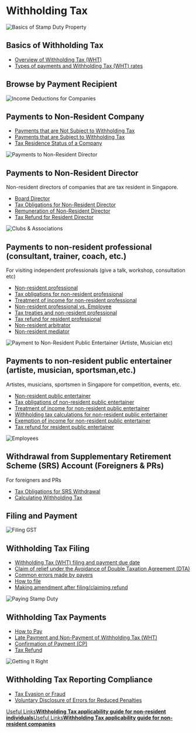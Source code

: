 # Withholding Tax

![Basics of Stamp Duty Property](https://www.iras.gov.sg/images/default-source/illustrations-png/basics-of-stamp-duty-for-property.png?sfvrsn=99d1c001_3)

## Basics of Withholding Tax

- [Overview of Withholding Tax (WHT)](https://www.iras.gov.sg/taxes/withholding-tax/basics-of-withholding-tax/overview-of-withholding-tax-(WHT))
- [Types of payments and Withholding Tax (WHT) rates](https://www.iras.gov.sg/taxes/withholding-tax/basics-of-withholding-tax/types-of-payment-and-withholding-tax-rates)

## Browse by Payment Recipient

![Income Deductions for Companies](https://www.iras.gov.sg/images/default-source/illustrations-png/income-and-deductions-for-companies_.png?sfvrsn=e255bf26_3)

## Payments to Non-Resident Company

- [Payments that are Not Subject to Withholding Tax](https://www.iras.gov.sg/taxes/withholding-tax/payments-to-non-resident-company/payments-that-are-not-subject-to-withholding-tax)
- [Payments that are Subject to Withholding Tax](https://www.iras.gov.sg/taxes/withholding-tax/payments-to-non-resident-company/payments-that-are-subject-to-withholding-tax)
- [Tax Residence Status of a Company](https://www.iras.gov.sg/taxes/corporate-income-tax/basics-of-corporate-income-tax/tax-residency-of-a-company-certificate-of-residence)

![Payments to Non-Resident Director](https://www.iras.gov.sg/images/default-source/illustrations-png/payments-to-non-resident-director.png?sfvrsn=ce763449_3)

## Payments to Non-Resident Director

Non-resident directors of companies that are tax resident in Singapore.

- [Board Director](https://www.iras.gov.sg/taxes/withholding-tax/payments-to-non-resident-director/board-director)
- [Tax Obligations for Non-Resident Director](https://www.iras.gov.sg/taxes/withholding-tax/payments-to-non-resident-director/tax-obligations-for-non-resident-director)
- [Remuneration of Non-Resident Director](https://www.iras.gov.sg/taxes/withholding-tax/payments-to-non-resident-director/remueration-of-non-resident-director)
- [Tax Refund for Resident Director](https://www.iras.gov.sg/taxes/withholding-tax/payments-to-non-resident-director/tax-refund-for-resident-director)

![Clubs & Associations](https://www.iras.gov.sg/images/default-source/illustrations-png/clubs-associations.png?sfvrsn=8d9704f_3)

## Payments to non-resident professional (consultant, trainer, coach, etc.)

For visiting independent professionals (give a talk, workshop, consultation etc)

- [Non-resident professional](https://www.iras.gov.sg/taxes/withholding-tax/payments-to-non-resident-professional-(consultant-trainer-coach-etc-)/non-resident-professional)
- [Tax obligations for non-resident professional](https://www.iras.gov.sg/taxes/withholding-tax/payments-to-non-resident-professional-(consultant-trainer-coach-etc-)/tax-obligations-for-non-resident-professional)
- [Treatment of income for non-resident professional](https://www.iras.gov.sg/taxes/withholding-tax/payments-to-non-resident-professional-(consultant-trainer-coach-etc-)/treatment-of-income-for-non-resident-professional)
- [Non-resident professional vs. Employee](https://www.iras.gov.sg/taxes/withholding-tax/payments-to-non-resident-professional-(consultant-trainer-coach-etc-)/non-resident-professional-vs-employee)
- [Tax treaties and non-resident professional](https://www.iras.gov.sg/taxes/withholding-tax/payments-to-non-resident-professional-(consultant-trainer-coach-etc-)/tax-treaties-and-non-resident-professional)
- [Tax refund for resident professional](https://www.iras.gov.sg/taxes/withholding-tax/payments-to-non-resident-professional-(consultant-trainer-coach-etc-)/tax-refund-for-resident-professional)
- [Non-resident arbitrator](https://www.iras.gov.sg/taxes/withholding-tax/payments-to-non-resident-professional-(consultant-trainer-coach-etc-)/non-resident-arbitrator)
- [Non-resident mediator](https://www.iras.gov.sg/taxes/withholding-tax/payments-to-non-resident-professional-(consultant-trainer-coach-etc-)/non-resident-mediator)

![Payment to Non-Resident Public Entertainer (Artiste, Musician etc)](https://www.iras.gov.sg/images/default-source/illustrations-png/payments-to-non-resident-public-entertainer-(artiste-musician-sportsman-etc.).png?sfvrsn=ef5b9b99_3)

## Payments to non-resident public entertainer (artiste, musician, sportsman,etc.)

Artistes, musicians, sportsmen in Singapore for competition, events, etc.

- [Non-resident public entertainer](https://www.iras.gov.sg/taxes/withholding-tax/payments-to-non-resident-public-entertainer-(artiste-musician-sportsman-etc-)/non-resident-public-entertainer)
- [Tax obligations of non-resident public entertainer](https://www.iras.gov.sg/taxes/withholding-tax/payments-to-non-resident-public-entertainer-(artiste-musician-sportsman-etc-)/tax-obligations-of-non-resident-public-entertainer)
- [Treatment of income for non-resident public entertainer](https://www.iras.gov.sg/taxes/withholding-tax/payments-to-non-resident-public-entertainer-(artiste-musician-sportsman-etc-)/treatment-of-income-for-non-resident-public-entertainer)
- [Withholding tax calculations for non-resident public entertainer](https://www.iras.gov.sg/taxes/withholding-tax/payments-to-non-resident-public-entertainer-(artiste-musician-sportsman-etc-)/withholding-tax-calculations-for-non-resident-public-entertainer)
- [Exemption of income for non-resident public entertainer](https://www.iras.gov.sg/taxes/withholding-tax/payments-to-non-resident-public-entertainer-(artiste-musician-sportsman-etc-)/exemptions-of-income-for-non-resident-public-entertainer)
- [Tax refund for resident public entertainer](https://www.iras.gov.sg/taxes/withholding-tax/payments-to-non-resident-public-entertainer-(artiste-musician-sportsman-etc-)/tax-refund-for-resident-public-entertainer)

![Employees](https://www.iras.gov.sg/images/default-source/illustrations-png/employees.png?sfvrsn=e6bfee49_3)

## Withdrawal from Supplementary Retirement Scheme (SRS) Account (Foreigners & PRs)

For foreigners and PRs

- [Tax Obligations for SRS Withdrawal](https://www.iras.gov.sg/taxes/withholding-tax/withdrawal-from-supplementary-retirement-scheme-(srs)-account-(foreigners-prs)/tax-obligations-for-srs-withdrawal)
- [Calculating Withholding Tax](https://www.iras.gov.sg/taxes/withholding-tax/withdrawal-from-supplementary-retirement-scheme-(srs)-account-(foreigners-prs)/calculating-withholding-tax)

## Filing and Payment

![Filing GST](https://www.iras.gov.sg/images/default-source/illustrations-png/filing-gst.png?sfvrsn=a7f5622e_3)

## Withholding Tax Filing

- [Withholding Tax (WHT) filing and payment due date](https://www.iras.gov.sg/taxes/withholding-tax/withholding-tax-filing/withholding-tax-filing-and-payment-due-date)
- [Claim of relief under the Avoidance of Double Taxation Agreement (DTA)](https://www.iras.gov.sg/taxes/withholding-tax/withholding-tax-filing/claim-of-relief-under-the-avoidance-of-double-taxation-agreement-(dta))
- [Common errors made by payers](https://www.iras.gov.sg/taxes/withholding-tax/withholding-tax-filing/common-errors-made-by-payers)
- [How to file](https://www.iras.gov.sg/taxes/withholding-tax/withholding-tax-filing/how-to-file)
- [Making amendment after filing/claiming refund](https://www.iras.gov.sg/taxes/withholding-tax/withholding-tax-filing/making-amendment-after-filing-claiming-refund)

![Paying Stamp Duty](https://www.iras.gov.sg/images/default-source/illustrations-png/paying-stamp-duty.png?sfvrsn=42cc5d0d_3)

## Withholding Tax Payments

- [How to Pay](https://www.iras.gov.sg/taxes/withholding-tax/withholding-tax-payments/how-to-pay)
- [Late Payment and Non-Payment of Withholding Tax (WHT)](https://www.iras.gov.sg/taxes/withholding-tax/withholding-tax-payments/late-payment-and-non-payment-of-taxes)
- [Confirmation of Payment (CP)](https://www.iras.gov.sg/taxes/withholding-tax/withholding-tax-payments/confirmation-of-payment-(cp))
- [Tax Refund](https://www.iras.gov.sg/quick-links/refunds)

![Getting It Right](https://www.iras.gov.sg/images/default-source/illustrations-png/getting-it-right_.png?sfvrsn=e11eb255_3)

## Withholding Tax Reporting Compliance

- [Tax Evasion or Fraud](https://www.iras.gov.sg/taxes/withholding-tax/withholding-tax-reporting-compliance/tax-evasion-or-fraud)
- [Voluntary Disclosure of Errors for Reduced Penalties](https://www.iras.gov.sg/taxes/withholding-tax/withholding-tax-reporting-compliance/voluntary-disclosure-of-errors-for-reduced-penalties)

[Useful Links**Withholding Tax applicability guide for non-resident individuals**](https://go.gov.sg/wht-applc-nr-individual)[Useful Links**Withholding Tax applicability guide for non-resident companies**](https://go.gov.sg/wht-applc-nr-coy)